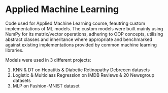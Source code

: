 # Applied Machine Learning 

Code used for Applied Machine Learning course, feautring custom implementations of ML models.
The custom models were built mainly using NumPy for its matrix/vector operations, adhering to OOP concepts, utilising abstract classes and inheritance where appropriate and benchmarked against existing implementations provided by common machine learning libraries.

Models were used in 3 different projects:

 1. KNN & DT on Hepatitis & Diabetic Retinopathy Debrecen datasets
 2. Logistic & Multiclass Regression on IMDB Reviews & 20 Newsgroup datasets
 3. MLP on Fashion-MNIST dataset
